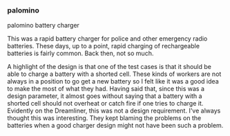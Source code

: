 ### palomino
palomino battery charger

This was a rapid battery charger for police and other emergency radio batteries. These days, up to a point, rapid charging of rechargeable batteries is fairly common. Back then, not so much.

A highlight of the design is that one of the test cases is that it should be able to charge a battery with a shorted cell. These kinds of workers are not always in a position to go get a new battery so I felt like it was a good idea to make the most of what they had. Having said that, since this was a design parameter, it almost goes without saying that a battery with a shorted cell should not overheat or catch fire if one tries to charge it. Evidently on the Dreamliner, this was not a design requirement. I've always thought this was interesting. They kept blaming the problems on the batteries when a good charger design might not have been such a problem.

